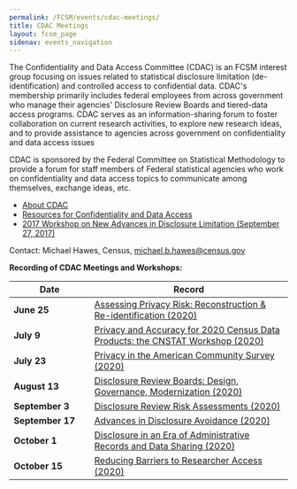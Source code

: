 ```yaml
---
permalink: /FCSM/events/cdac-meetings/
title: CDAC Meetings
layout: fcsm_page
sidenav: events_navigation
---
```

<p>The Confidentiality and Data Access Committee (CDAC) is an FCSM interest group focusing on issues related to statistical disclosure limitation (de-identification) and controlled access to confidential data. CDAC's membership primarily includes federal employees from across government who manage their agencies' Disclosure Review Boards and tiered-data access programs. CDAC serves as an information-sharing forum to foster collaboration on current research activities, to explore new research ideas, and to provide assistance to agencies across government on confidentiality and data access issues</p>
<p>CDAC is sponsored by the Federal Committee on Statistical Methodology to provide a forum for staff members of Federal statistical agencies who work on confidentiality and data access topics to communicate among themselves, exchange ideas, etc.</p>
<ul>
  <li><a href="{{site.baseurl}}/FCSM/groups/cdac-about">About CDAC</a></li>
  <li><a href="{{site.baseurl}}/FCSM/groups/cdac-resources">Resources for Confidentiality and Data Access</a></li>
  <li><a href="{{site.baseurl}}/FCSM/resources/2017-workshop">2017 Workshop on New Advances in Disclosure Limitation (September 27, 2017)</a></li>
</ul>

<p>Contact: Michael Hawes, Census, <a href="mailto:michael.b.hawes@census.gov">michael.b.hawes@census.gov</a> </p>

<p><strong>Recording of CDAC Meetings and Workshops:</strong></p><table border="0" cellpadding="0" cellspacing="0" aria-label="CDAC Meetings and Workshops">
  <thead>
    <tr>
      <th scope="col">Date</th>
      <th scope="col">Record</th>
    </tr>
  </thead>
  <tbody>
    <tr>
      <td style="width:130px;">
        <strong>June 25</strong>
      </td>
      <td>
        <a class="usa-link--external" href="https://www.youtube.com/watch?v=F62b3H_Pd2k&ab_channel=COPAFSemail" target="_blank">Assessing Privacy Risk: Reconstruction &amp; Re-identification (2020)</a>
      </td>
    </tr>
    <tr>
      <td>
        <strong>July 9</strong>
      </td>
      <td>
        <a class="usa-link--external" href="https://www.youtube.com/watch?v=6lT3Cxmw7RI&ab_channel=COPAFSemail" target="_blank">Privacy and Accuracy for 2020 Census Data Products: the CNSTAT Workshop (2020)</a>
      </td>
    </tr>
    <tr>
      <td>
        <strong>July 23</strong>
      </td>
      <td>
        <a class="usa-link--external" href="https://www.youtube.com/watch?v=6d75SfMyIKM&ab_channel=COPAFSemail" target="_blank">Privacy in the American Community Survey (2020)</a>
      </td>
    </tr>
    <tr>
      <td>
        <strong>August 13</strong>
      </td>
      <td>
        <a class="usa-link--external" href="https://www.youtube.com/watch?v=8vue0A6aJqI&ab_channel=COPAFSemail" target="_blank">Disclosure Review Boards: Design, Governance, Modernization (2020)</a>
      </td>
    </tr>
    <tr>
      <td>
        <strong>September 3</strong>
      </td>
      <td>
        <a class="usa-link--external" href="https://www.youtube.com/watch?v=Z98gYewf2IA&ab_channel=COPAFSemail" target="_blank">Disclosure Review Risk Assessments (2020)</a>
      </td>
    </tr>
    <tr>
      <td>
        <strong>September 17</strong>
      </td>
      <td>
        <a class="usa-link--external" href="https://www.youtube.com/watch?v=doFXf1qZduE&ab_channel=COPAFSemail" target="_blank">Advances in Disclosure Avoidance (2020)</a>
      </td>
    </tr>
    <tr>
      <td>
        <strong>October 1</strong>
      </td>
      <td>
        <a class="usa-link--external" href="https://www.youtube.com/watch?v=lR7sNobhm48&ab_channel=COPAFSemail" target="_blank">Disclosure in an Era of Administrative Records and Data Sharing (2020)</a>
      </td>
    </tr>
    <tr>
      <td>
        <strong>October 15</strong>
      </td>
      <td>
        <a class="usa-link--external" href="https://www.youtube.com/watch?v=xS8rNtmVVQA&ab_channel=COPAFSemail" target="_blank">Reducing Barriers to Researcher Access (2020)</a>
      </td>
    </tr>
  </tbody>
</table>